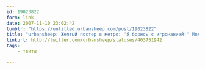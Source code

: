 ```yaml
---
id: 19023822
form: link
date: 2007-11-10 23:02:42
tumblr: "https://untitled.urbansheep.com/post/19023822"
title: "urbansheep: Желтый постер в метро: 'Я борюсь с игроманией!' Молодцы! И Токио Отель запретить ещё! Раз уж Битлз не успели."
linkurl: http://twitter.com/urbansheep/statuses/403751942
tags:
    - твиты

---
```


